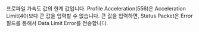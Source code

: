 프로파일 가속도 값의 한계 값입니다. Profile Acceleration(556)은 Acceleration Limit(40)보다 큰 값을 입력할 수 없습니다. 큰 값을 입력하면, Status Packet은 Error 필드를 통해서 Data Limit Error를 전송합니다.
